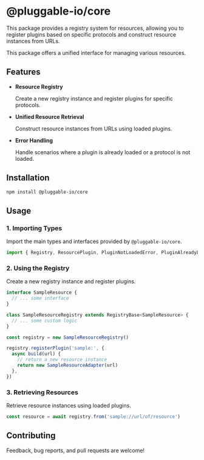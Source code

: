 # @pluggable-io/core

This package provides a registry system for resources,
allowing you to register plugins based on specific protocols and construct resource instances from URLs.

This package offers a unified interface for managing various resources.

## Features

- **Resource Registry**

  Create a new registry instance and register plugins for specific protocols.

- **Unified Resource Retrieval**

  Construct resource instances from URLs using loaded plugins.

- **Error Handling**

  Handle scenarios where a plugin is already loaded or a protocol is not loaded.

## Installation

```bash
npm install @pluggable-io/core
```

## Usage

### 1. Importing Types

Import the main types and interfaces provided by `@pluggable-io/core`.

```typescript
import { Registry, ResourcePlugin, PluginNotLoadedError, PluginAlreadyLoadedError } from '@pluggable-io/core'
```

### 2. Using the Registry

Create a new registry instance and register plugins.

```typescript
interface SampleResource {
  // ... some interface
}

class SampleResourceRegistry extends RegistryBase<SampleResource> {
  // ... some custom logic
}

const registry = new SampleResourceRegistry()

registry.registerPlugin('sample:', {
  async build(url) {
    // return a new resource instance
    return new SampleResourceAdapter(url)
  },
})
```

### 3. Retrieving Resources

Retrieve resource instances using loaded plugins.

```typescript
const resource = await registry.from('sample://url/of/resource')
```

## Contributing

Feedback, bug reports, and pull requests are welcome!
